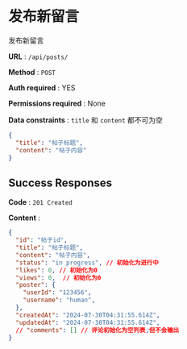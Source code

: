 # 发布新留言

发布新留言

**URL** : `/api/posts/`

**Method** : `POST`

**Auth required** : YES

**Permissions required** : None

**Data constraints** : 
`title` 和 `content` 都不可为空
```json
{
  "title": "帖子标题",
  "content": "帖子内容"
}
```

## Success Responses

**Code** : `201 Created`

**Content** : 

```json
{
  "id": "帖子id",
  "title": "帖子标题",
  "content": "帖子内容",
  "status": "in progress", // 初始化为进行中
  "likes": 0, // 初始化为0
  "views": 0,  // 初始化为0
  "poster": {
    "userId": "123456",
    "username": "human",
  },
  "createdAt": "2024-07-30T04:31:55.614Z", 
  "updatedAt": "2024-07-30T04:31:55.614Z",
  // "comments": [] // 评论初始化为空列表,但不会输出
}
```